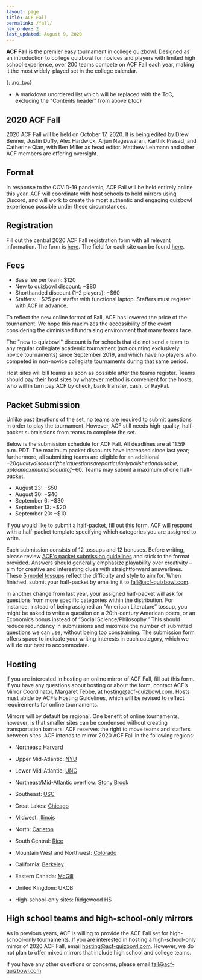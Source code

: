 ```yaml
---
layout: page
title: ACF Fall
permalink: /fall/
nav_order: 2
last_updated: August 9, 2020
---
```


**ACF Fall** is the premier easy tournament in college quizbowl. Designed as an introduction to college quizbowl for novices and players with limited high school experience, over 200 teams compete on ACF Fall each year, making it the most widely-played set in the college calendar.

{: .no_toc}
* A markdown unordered list which will be replaced with the ToC, excluding the "Contents header" from above
{:toc}

## 2020 ACF Fall
2020 ACF Fall will be held on October 17, 2020.  It is being edited by Drew Benner, Justin Duffy, Alex Hardwick, Arjun Nageswaran, Karthik Prasad, and Catherine Qian, with Ben Miller as head editor. Matthew Lehmann and other ACF members are offering oversight.

## Format
In response to the COVID-19 pandemic, ACF Fall will be held entirely online this year. ACF will coordinate with host schools to hold mirrors using Discord, and will work to create the most authentic and engaging quizbowl experience possible under these circumstances.

## Registration
Fill out the central 2020 ACF Fall registration form with all relevant information. The form is [here](https://forms.gle/qjy2kmJSFv56ySuQ8). The field for each site can be found [here](https://docs.google.com/spreadsheets/d/1hrgokKUJukxb6UmNnrAMwjnScDbiTsOTKAKB40Gunvc/edit?usp=sharing).

## Fees

- Base fee per team: $120
- New to quizbowl discount: −$80
- Shorthanded discount (1–2 players): −$60
- Staffers: −$25 per staffer with functional laptop. Staffers must register with ACF in advance.

To reflect the new online format of Fall, ACF has lowered the price of the tournament. We hope this maximizes the accessibility of the event considering the diminished fundraising environment that many teams face.

The "new to quizbowl" discount is for schools that did not send a team to any regular collegiate academic tournament (not counting exclusively novice tournaments) since September 2019, and which have no players who competed in non-novice collegiate tournaments during that same period.

Host sites will bill teams as soon as possible after the teams register. Teams should pay their host sites by whatever method is convenient for the hosts, who will in turn pay ACF by check, bank transfer, cash, or PayPal.

## Packet Submission
Unlike past iterations of the set, no teams are required to submit questions in order to play the tournament. However, ACF still needs high-quality, half-packet submissions from teams to complete the set.

Below is the submission schedule for ACF Fall. All deadlines are at 11:59 p.m. PDT. The maximum packet discounts have increased since last year; furthermore, all submitting teams are eligible for an additional −$20 quality discount if their questions are particularly polished and usable, up to a maximum discount of −$60. Teams may submit a maximum of one half-packet.

- August 23: −$50
- August 30: −$40
- September 6: −$30
- September 13: −$20
- September 20: −$10

If you would like to submit a half-packet, fill out [this form](https://docs.google.com/forms/d/e/1FAIpQLSfEkGlKRiGfDeo_tQIU4hl8yPIXLMUxLh1A0GrHv2tmEyrcYQ/viewform?usp=sf_link). ACF will respond with a half-packet template specifying which categories you are assigned to write.

Each submission consists of 12 tossups and 12 bonuses. Before writing, please review [ACF's packet submission guidelines](/packet-submission-guidelines) and stick to the format provided. Answers should generally emphasize playability over creativity – aim for creative and interesting clues with straightforward answerlines. These [5 model tossups](https://docs.google.com/document/d/1mokTuDeyDDSb4J1yQG6BWeGsee4x-RFsqf-lmvfBXjc/edit?usp=sharing) reflect the difficulty and style to aim for. When finished, submit your half-packet by emailing it to [fall@acf-quizbowl.com](mailto:fall@acf-quizbowl.com).

In another change from last year, your assigned half-packet will ask for questions from more specific categories within the distribution. For instance, instead of being assigned an “American Literature” tossup, you might be asked to write a question on a 20th-century American poem, or an Economics bonus instead of “Social Science/Philosophy.” This should reduce redundancy in submissions and maximize the number of submitted questions we can use, without being too constraining. The submission form offers space to indicate your writing interests in each category, which we will do our best to accommodate.

## Hosting
If you are interested in hosting an online mirror of ACF Fall, fill out this form. If you have any questions about hosting or about the form, contact ACF’s Mirror Coordinator, Margaret Tebbe, at [hosting@acf-quizbowl.com](mailto:hosting@acf-quizbowl.com). Hosts must abide by ACF’s Hosting Guidelines, which will be revised to reflect requirements for online tournaments.

Mirrors will by default be regional. One benefit of online tournaments, however, is that smaller sites can be condensed without creating transportation barriers. ACF reserves the right to move teams and staffers between sites. ACF intends to mirror 2020 ACF Fall in the following regions:

- Northeast: [Harvard](https://www.hsquizbowl.org/forums/viewtopic.php?f=8&t=24515)
- Upper Mid-Atlantic: [NYU](https://hsquizbowl.org/forums/viewtopic.php?f=8&t=24424)
- Lower Mid-Atlantic: [UNC](https://hsquizbowl.org/forums/viewtopic.php?f=8&t=24427)
- Northeast/Mid-Atlantic overflow: [Stony Brook](https://hsquizbowl.org/forums/viewtopic.php?f=8&t=24431)
- Southeast: [USC](https://hsquizbowl.org/forums/viewtopic.php?f=8&t=24454)
- Great Lakes: [Chicago](https://hsquizbowl.org/forums/viewtopic.php?f=8&t=24425)
- Midwest: [Illinois](https://hsquizbowl.org/forums/viewtopic.php?f=8&t=24453)
- North: [Carleton](https://hsquizbowl.org/forums/viewtopic.php?f=8&t=24435)
- South Central: [Rice](https://hsquizbowl.org/forums/viewtopic.php?f=8&t=24430)
- Mountain West and Northwest: [Colorado](https://hsquizbowl.org/forums/viewtopic.php?f=8&t=24445)
- California: [Berkeley](https://hsquizbowl.org/forums/viewtopic.php?f=8&t=24434)
- Eastern Canada: [McGill](https://hsquizbowl.org/forums/viewtopic.php?f=8&t=24423)
- United Kingdom: UKQB

- High-school-only sites: Ridgewood HS

## High school teams and high-school-only mirrors

As in previous years, ACF is willing to provide the ACF Fall set for high-school-only tournaments. If you are interested in hosting a high-school-only mirror of 2020 ACF Fall, email [hosting@acf-quizbowl.com](mailto:hosting@acf-quizbowl.com). However, we do not plan to offer mixed mirrors that include high school and college teams.

If you have any other questions or concerns, please email [fall@acf-quizbowl.com](mailto:fall@acf-quizbowl.com).